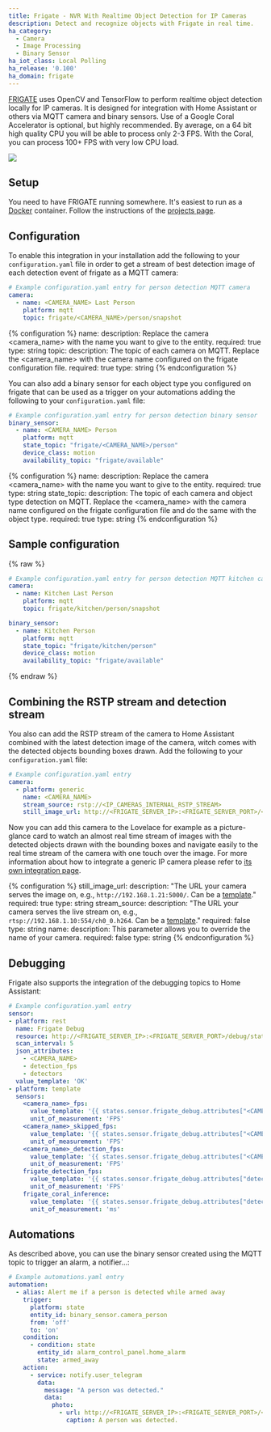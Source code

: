 ```yaml
---
title: Frigate - NVR With Realtime Object Detection for IP Cameras
description: Detect and recognize objects with Frigate in real time.
ha_category:
  - Camera
  - Image Processing
  - Binary Sensor
ha_iot_class: Local Polling
ha_release: '0.100'
ha_domain: frigate
---
```


[FRIGATE](https://github.com/blakeblackshear/frigate) uses OpenCV and TensorFlow to perform realtime object detection locally for IP cameras. It is designed for integration with Home Assistant or others via MQTT camera and binary sensors. Use of a Google Coral Accelerator is optional, but highly recommended. By average, on a 64 bit high quality CPU you will be able to process only 2-3 FPS. With the Coral, you can process 100+ FPS with very low CPU load.

<p class='img'>
<img src='https://github.com/blakeblackshear/frigate/blob/master/diagram.png'/>
</p>

## Setup

You need to have FRIGATE running somewhere. It's easiest to run as a [Docker](https://hub.docker.com/r/blakeblackshear/frigate) container. Follow the instructions of the [projects page](https://github.com/blakeblackshear/frigate).

## Configuration

To enable this integration in your installation add the following to your `configuration.yaml` file in order to get a stream of best detection image of each detection event of frigate as a MQTT camera:

```yaml
# Example configuration.yaml entry for person detection MQTT camera
camera:
  - name: <CAMERA_NAME> Last Person
    platform: mqtt
    topic: frigate/<CAMERA_NAME>/person/snapshot
```

{% configuration %}
name:
    description: Replace the camera <camera_name> with the name you want to give to the entity.
    required: true
    type: string
topic:
    description: The topic of each camera on MQTT. Replace the <camera_name> with the camera name configured on the frigate configuration file.
    required: true
    type: string
{% endconfiguration %}

You can also add a binary sensor for each object type you configured on frigate that can be used as a trigger on your automations adding the following to your `configuration.yaml` file:

```yaml
# Example configuration.yaml entry for person detection binary sensor
binary_sensor:
  - name: <CAMERA_NAME> Person
    platform: mqtt
    state_topic: "frigate/<CAMERA_NAME>/person"
    device_class: motion
    availability_topic: "frigate/available"
```

{% configuration %}
name:
    description: Replace the camera <camera_name> with the name you want to give to the entity.
    required: true
    type: string
state_topic:
    description: The topic of each camera and object type detection on MQTT. Replace the <camera_name> with the camera name configured on the frigate configuration file and do the same with the object type.
    required: true
    type: string
{% endconfiguration %}


## Sample configuration

{% raw %}
```yaml
# Example configuration.yaml entry for person detection MQTT kitchen camera and sensor
camera:
  - name: Kitchen Last Person
    platform: mqtt
    topic: frigate/kitchen/person/snapshot

binary_sensor:
  - name: Kitchen Person
    platform: mqtt
    state_topic: "frigate/kitchen/person"
    device_class: motion
    availability_topic: "frigate/available"
```
{% endraw %}

## Combining the RSTP stream and detection stream

You also can add the RSTP stream of the camera to Home Assistant combined with the latest detection image of the camera, witch comes with the detected objects bounding boxes drawn. Add the following to your `configuration.yaml` file:

```yaml
# Example configuration.yaml entry
camera:
  - platform: generic
    name: <CAMERA_NAME>
    stream_source: rstp://<IP_CAMERAS_INTERNAL_RSTP_STREAM>
    still_image_url: http://<FRIGATE_SERVER_IP>:<FRIGATE_SERVER_PORT>/<CAMERA_NAME>/latest.jpg
```
Now you can add this camera to the Lovelace for example as a picture-glance card to watch an almost real time stream of images with the detected objects drawn with the bounding boxes and navigate easily to the real time stream of the camera with one touch over the image. For more information about how to integrate a generic IP camera please refer to [its own integration page](https://www.home-assistant.io/integrations/generic_ip_camera/).

{% configuration %}
still_image_url:
  description: "The URL your camera serves the image on, e.g., `http://192.168.1.21:5000/`. Can be a [template](/topics/templating/)."
  required: true
  type: string
stream_source:
  description: "The URL your camera serves the live stream on, e.g., `rtsp://192.168.1.10:554/ch0_0.h264`. Can be a [template](/topics/templating/)."
  required: false
  type: string
name:
  description: This parameter allows you to override the name of your camera.
  required: false
  type: string
{% endconfiguration %}

## Debugging

Frigate also supports the integration of the debugging topics to Home Assistant:

```yaml
# Example configuration.yaml entry
sensor:
- platform: rest
  name: Frigate Debug
  resource: http://<FRIGATE_SERVER_IP>:<FRIGATE_SERVER_PORT>/debug/stats
  scan_interval: 5
  json_attributes:
    - <CAMERA_NAME>
    - detection_fps
    - detectors
  value_template: 'OK'  
- platform: template
  sensors:
    <camera_name>_fps:
      value_template: '{{ states.sensor.frigate_debug.attributes["<CAMERA_NAME>"]["fps"] }}'
      unit_of_measurement: 'FPS'
    <camera_name>_skipped_fps:
      value_template: '{{ states.sensor.frigate_debug.attributes["<CAMERA_NAME>"]["skipped_fps"] }}'
      unit_of_measurement: 'FPS'
    <camera_name>_detection_fps:
      value_template: '{{ states.sensor.frigate_debug.attributes["<CAMERA_NAME>"]["detection_fps"] }}'
      unit_of_measurement: 'FPS'
    frigate_detection_fps:
      value_template: '{{ states.sensor.frigate_debug.attributes["detection_fps"] }}'
      unit_of_measurement: 'FPS'
    frigate_coral_inference:
      value_template: '{{ states.sensor.frigate_debug.attributes["detectors"]["coral"]["inference_speed"] }}'
      unit_of_measurement: 'ms'
```

## Automations

As described above, you can use the binary sensor created using the MQTT topic to trigger an alarm, a notifier...:

```yaml
# Example automations.yaml entry
automation:
  - alias: Alert me if a person is detected while armed away
    trigger:
      platform: state
      entity_id: binary_sensor.camera_person
      from: 'off'
      to: 'on'
    condition:
      - condition: state
        entity_id: alarm_control_panel.home_alarm
        state: armed_away
    action:
      - service: notify.user_telegram
        data:
          message: "A person was detected."
          data:
            photo:
              - url: http://<FRIGATE_SERVER_IP>:<FRIGATE_SERVER_PORT>/<CAMERA_NAME>/person/best.jpg
                caption: A person was detected.  
```
